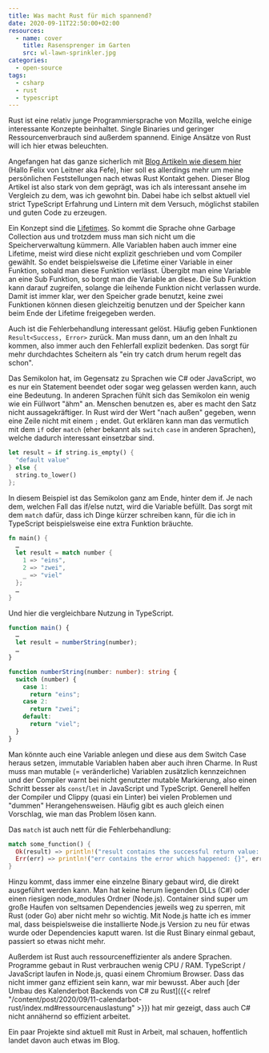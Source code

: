 ```yaml
---
title: Was macht Rust für mich spannend?
date: 2020-09-11T22:50:00+02:00
resources:
  - name: cover
    title: Rasensprenger im Garten
    src: wl-lawn-sprinkler.jpg
categories:
  - open-source
tags:
  - csharp
  - rust
  - typescript
---
```


Rust ist eine relativ junge Programmiersprache von Mozilla, welche einige interessante Konzepte beinhaltet.
Single Binaries und geringer Ressourcenverbrauch sind außerdem spannend.
Einige Ansätze von Rust will ich hier etwas beleuchten.
<!--more-->

Angefangen hat das ganze sicherlich mit [Blog Artikeln wie diesem hier](https://www.heise.de/hintergrund/Entwicklung-Warum-Rust-die-Antwort-auf-miese-Software-und-Programmierfehler-ist-4879795.html) (Hallo Felix von Leitner aka Fefe), hier soll es allerdings mehr um meine persönlichen Feststellungen nach etwas Rust Kontakt gehen.
Dieser Blog Artikel ist also stark von dem geprägt, was ich als interessant ansehe im Vergleich zu dem, was ich gewohnt bin.
Dabei habe ich selbst aktuell viel strict TypeScript Erfahrung und Lintern mit dem Versuch, möglichst stabilen und guten Code zu erzeugen.

Ein Konzept sind die [Lifetimes](https://doc.rust-lang.org/rust-by-example/scope/lifetime.html).
So kommt die Sprache ohne Garbage Collection aus und trotzdem muss man sich nicht um die Speicherverwaltung kümmern.
Alle Variablen haben auch immer eine Lifetime, meist wird diese nicht explizit geschrieben und vom Compiler gewählt.
So endet beispielsweise die Lifetime einer Variable in einer Funktion, sobald man diese Funktion verlässt.
Übergibt man eine Variable an eine Sub Funktion, so borgt man die Variable an diese.
Die Sub Funktion kann darauf zugreifen, solange die leihende Funktion nicht verlassen wurde.
Damit ist immer klar, wer den Speicher grade benutzt, keine zwei Funktionen können diesen gleichzeitig benutzen und der Speicher kann beim Ende der Lifetime freigegeben werden.

Auch ist die Fehlerbehandlung interessant gelöst.
Häufig geben Funktionen `Result<Success, Error>` zurück.
Man muss dann, um an den Inhalt zu kommen, also immer auch den Fehlerfall explizit bedenken.
Das sorgt für mehr durchdachtes Scheitern als "ein try catch drum herum regelt das schon".

Das Semikolon hat, im Gegensatz zu Sprachen wie C# oder JavaScript, wo es nur ein Statement beendet oder sogar weg gelassen werden kann, auch eine Bedeutung.
In anderen Sprachen fühlt sich das Semikolon ein wenig wie ein Füllwort "ähm" an.
Menschen benutzen es, aber es macht den Satz nicht aussagekräftiger.
In Rust wird der Wert "nach außen" gegeben, wenn eine Zeile nicht mit einem `;` endet.
Gut erklären kann man das vermutlich mit dem `if` oder `match` (eher bekannt als `switch` `case` in anderen Sprachen), welche dadurch interessant einsetzbar sind.

```rust
let result = if string.is_empty() {
  "default value"
} else {
  string.to_lower()
};
```

In diesem Beispiel ist das Semikolon ganz am Ende, hinter dem if.
Je nach dem, welchen Fall das if/else nutzt, wird die Variable befüllt.
Das sorgt mit dem `match` dafür, dass ich Dinge kürzer schreiben kann, für die ich in TypeScript beispielsweise eine extra Funktion bräuchte.

```rust
fn main() {
  …
  let result = match number {
    1 => "eins",
    2 => "zwei",
    _ => "viel"
  };
  …
}
```

Und hier die vergleichbare Nutzung in TypeScript.

```ts
function main() {
  …
  let result = numberString(number);
  …
}

function numberString(number: number): string {
  switch (number) {
    case 1:
      return "eins";
    case 2:
      return "zwei";
    default:
      return "viel";
  }
}
```

Man könnte auch eine Variable anlegen und diese aus dem Switch Case heraus setzen, immutable Variablen haben aber auch ihren Charme.
In Rust muss man mutable (= veränderliche) Variablen zusätzlich kennzeichnen und der Compiler warnt bei nicht genutzter mutable Markierung, also einen Schritt besser als `const`/`let` in JavaScript und TypeScript.
Generell helfen der Compiler und Clippy (quasi ein Linter) bei vielen Problemen und "dummen" Herangehensweisen.
Häufig gibt es auch gleich einen Vorschlag, wie man das Problem lösen kann.

Das `match` ist auch nett für die Fehlerbehandlung:

```rust
match some_function() {
  Ok(result) => println!("result contains the successful return value: {}", result),
  Err(err) => println!("err contains the error which happened: {}", err),
}
```

Hinzu kommt, dass immer eine einzelne Binary gebaut wird, die direkt ausgeführt werden kann.
Man hat keine herum liegenden DLLs (C#) oder einen riesigen node_modules Ordner (Node.js).
Container sind super um große Haufen von seltsamen Dependencies jeweils weg zu sperren, mit Rust (oder Go) aber nicht mehr so wichtig.
Mit Node.js hatte ich es immer mal, dass beispielsweise die installierte Node.js Version zu neu für etwas wurde oder Dependencies kaputt waren.
Ist die Rust Binary einmal gebaut, passiert so etwas nicht mehr.

Außerdem ist Rust auch ressourceneffizienter als andere Sprachen.
Programme gebaut in Rust verbrauchen wenig CPU / RAM.
TypeScript / JavaScript laufen in Node.js, quasi einem Chromium Browser.
Dass das nicht immer ganz effizient sein kann, war mir bewusst.
Aber auch [der Umbau des Kalenderbot Backends von C# zu Rust]({{< relref "/content/post/2020/09/11-calendarbot-rust/index.md#ressourcenauslastung" >}}) hat mir gezeigt, dass auch C# nicht annähernd so effizient arbeitet.

Ein paar Projekte sind aktuell mit Rust in Arbeit, mal schauen, hoffentlich landet davon auch etwas im Blog.
